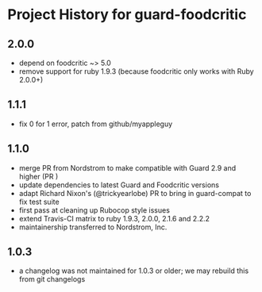 # Project History for guard-foodcritic

## 2.0.0

* depend on foodcritic ~> 5.0
* remove support for ruby 1.9.3 (because foodcritic only works with Ruby 2.0.0+)

## 1.1.1

* fix 0 for 1 error, patch from github/myappleguy

## 1.1.0

* merge PR from Nordstrom to make compatible with Guard 2.9 and higher (PR )
* update dependencies to latest Guard and Foodcritic versions
* adapt Richard Nixon's (@trickyearlobe) PR to bring in guard-compat to fix test suite
* first pass at cleaning up Rubocop style issues
* extend Travis-CI matrix to ruby 1.9.3, 2.0.0, 2.1.6 and 2.2.2
* maintainership transferred to Nordstrom, Inc.

## 1.0.3

* a changelog was not maintained for 1.0.3 or older; we may rebuild this from git changelogs
